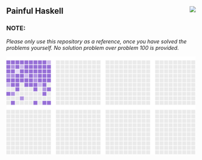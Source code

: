 ## Painful Haskell <img align="right" src="https://projecteuler.net/profile/PainfulHaskell.png">

### NOTE:
*Please only use this repository as a reference, once you have solved the problems yourself. No solution problem over problem 100 is provided.*

<img align="center" src="https://raw.githubusercontent.com/dmadisetti/painfulhaskell/gh-pages/progress.svg">